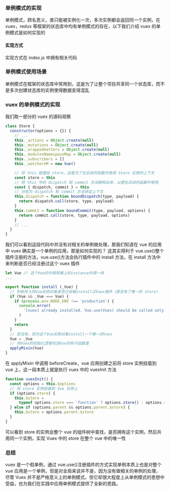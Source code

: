 ### 单例模式的实现

单例模式，顾名思义，类只能被实例化一次，多次实例都会返回同一个实例，在 vuex，redux 等框架的状态库中均有单例模式的存在，以下我们介绍 vuex 的单例模式是如何实现的

#### 实现方式

实现方式在 index.js 中拥有相关代码

### 单例模式使用场景

单例模式在框架的状态库中常用到，这是为了让整个项目共享同一个状态库，而不是多次创建状态库的实例使得数据变得混乱

### vuex 的单例模式的实现

我们取一部分的 vuex 的源码观察

```js
class Store {
  constructor(options = {}) {
    // ...
    this._actions = Object.create(null)
    this._mutations = Object.create(null)
    this._wrappedGetters = Object.create(null)
    this._modulesNamespaceMap = Object.create(null)
    this._subscribers = []
    this._watcherVM = new Vue()

    // 将 this 赋值给 store，这是为了在后续的函数中使用 Store 实例的上下文
    const store = this
    // 将 this 中的 dispatch 和 commit 方法解构出来，以便在后续的函数中使用
    const { dispatch, commit } = this
    // 分别为 dispatch 和 commit 方法绑定上下文
    this.dispatch = function boundDispatch(type, payload) {
      return dispatch.call(store, type, payload)
    }
    this.commit = function boundCommit(type, payload, options) {
      return commit.call(store, type, payload, options)
    }
    // ...
  }
}
```

我们可以看到这段代码中并没有对相关的单例做处理，那我们知道在 vue 的应用中 vuex 确实是一个单例的应用，那是如何实现的？
这其实得利于 vue.use()整个插件注册的方法，vue.use()方法会执行插件中的 install 方法，在 install 方法中来判断是否已经注册过这个 vuex 插件

```js
let Vue // 这个Vue的作用和楼上的instance作用一样
...

export function install (_Vue) {
  // 判断传入的Vue实例对象是否已经被install过Vuex插件（是否有了唯一的 store）
  if (Vue && _Vue === Vue) {
    if (process.env.NODE_ENV !== 'production') {
      console.error(
        '[vuex] already installed. Vue.use(Vuex) should be called only once.'
      )
    }
    return
  }
  // 若没有，则为这个Vue实例对象install一个唯一的Vuex
  Vue = _Vue
  // 将Vuex的初始化逻辑写进Vue的钩子函数里
  applyMixin(Vue)
}
```

在 applyMixin 中调用 beforeCreate，vue 应用创建之前将 store 实例挂载到 vue 上，这一段本质上就是执行 vuex 中的 vuexInit 方法

```js
function vuexInit() {
  const options = this.$options
  // 将 store 实例挂载到 Vue 实例上
  if (options.store) {
    this.$store =
      typeof options.store === 'function' ? options.store() : options.store
  } else if (options.parent && options.parent.$store) {
    this.$store = options.parent.$store
  }
}
```

可以看到 store 的实例会整个 vue 的组件树中查找，是否拥有这个实例，然后共用同一个实例，实现 Vuex 中的 store 在整个 vue 中的唯一性

### 总结

vuex 是一个假单例，通过 vue.use()注册插件的方式实现单例本质上也是对整个 vue 应用是一个单例，但是对全局来说并不是，因为没有做相关的单例的处理，尽管 Vuex 并不是严格意义上的单例模式，但它却很大程度上从单例模式的思想中受益，也为我们在实践中应用单例模式提供了全新的思路。
